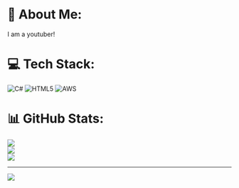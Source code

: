 # 💫 About Me:
I am a youtuber!


# 💻 Tech Stack:
![C#](https://img.shields.io/badge/c%23-%23239120.svg?style=flat&logo=csharp&logoColor=white) ![HTML5](https://img.shields.io/badge/html5-%23E34F26.svg?style=flat&logo=html5&logoColor=white) ![AWS](https://img.shields.io/badge/AWS-%23FF9900.svg?style=flat&logo=amazon-aws&logoColor=white)
# 📊 GitHub Stats:
![](https://github-readme-stats.vercel.app/api?username=prakashshirol&theme=prussian&hide_border=false&include_all_commits=true&count_private=false)<br/>
![](https://github-readme-streak-stats.herokuapp.com/?user=prakashshirol&theme=prussian&hide_border=false)<br/>
![](https://github-readme-stats.vercel.app/api/top-langs/?username=prakashshirol&theme=prussian&hide_border=false&include_all_commits=true&count_private=false&layout=compact)

---
[![](https://visitcount.itsvg.in/api?id=prakashshirol&icon=0&color=0)](https://visitcount.itsvg.in)

<!-- Proudly created with GPRM ( https://gprm.itsvg.in ) -->
